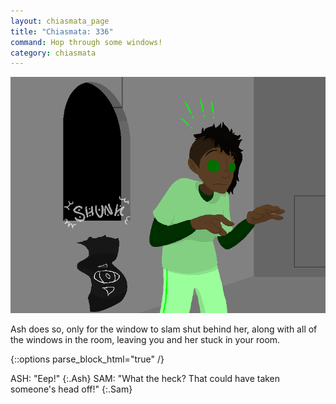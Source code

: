 ```yaml
---
layout: chiasmata_page
title: "Chiasmata: 336"
command: Hop through some windows!
category: chiasmata
---
```


![336](/chiasmata/images/narrative/334.png)

Ash does so, only for the window to slam shut behind her, along with all of the windows in the room, leaving you and her stuck in your room.

{::options parse_block_html="true" /}
<div class="dialogue">
ASH: "Eep!" 
{:.Ash}
SAM: "What the heck? That could have taken someone's head off!" 
{:.Sam}
</div>